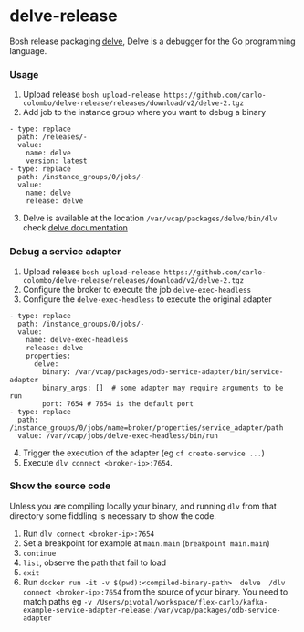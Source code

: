 # delve-release

Bosh release packaging [delve](https://github.com/derekparker/delve), Delve is a debugger for the Go programming language.

### Usage

1. Upload release `bosh upload-release https://github.com/carlo-colombo/delve-release/releases/download/v2/delve-2.tgz`
2. Add job to the instance group where you want to debug a binary

```
- type: replace
  path: /releases/-
  value:
    name: delve
    version: latest
- type: replace
  path: /instance_groups/0/jobs/-
  value:
    name: delve
    release: delve
```

3. Delve is available at the location `/var/vcap/packages/delve/bin/dlv` check [delve documentation](https://github.com/derekparker/delve/blob/master/Documentation/usage/README.md)

### Debug a service adapter

1. Upload release `bosh upload-release https://github.com/carlo-colombo/delve-release/releases/download/v2/delve-2.tgz`
2. Configure the broker to execute the job `delve-exec-headless`
3. Configure the `delve-exec-headless` to execute the original adapter

```
- type: replace
  path: /instance_groups/0/jobs/-
  value:
    name: delve-exec-headless
    release: delve
    properties:
      delve:
        binary: /var/vcap/packages/odb-service-adapter/bin/service-adapter
        binary_args: []  # some adapter may require arguments to be run
        port: 7654 # 7654 is the default port
- type: replace
  path: /instance_groups/0/jobs/name=broker/properties/service_adapter/path
  value: /var/vcap/jobs/delve-exec-headless/bin/run
```

4. Trigger the execution of the adapter (eg `cf create-service ...`)
5. Execute `dlv connect <broker-ip>:7654`.

### Show the source code
Unless you are compiling locally your binary, and running `dlv` from that directory some fiddling is necessary to show the code.

1. Run `dlv connect <broker-ip>:7654`
2. Set a breakpoint for example at `main.main` (`breakpoint main.main`)
3. `continue`
4. `list`, observe the path that fail to load
5. `exit`
6. Run `docker run -it -v $(pwd):<compiled-binary-path>  delve  /dlv connect <broker-ip>:7654` from the source of your binary. You need to match paths eg `-v /Users/pivotal/workspace/flex-carlo/kafka-example-service-adapter-release:/var/vcap/packages/odb-service-adapter`

